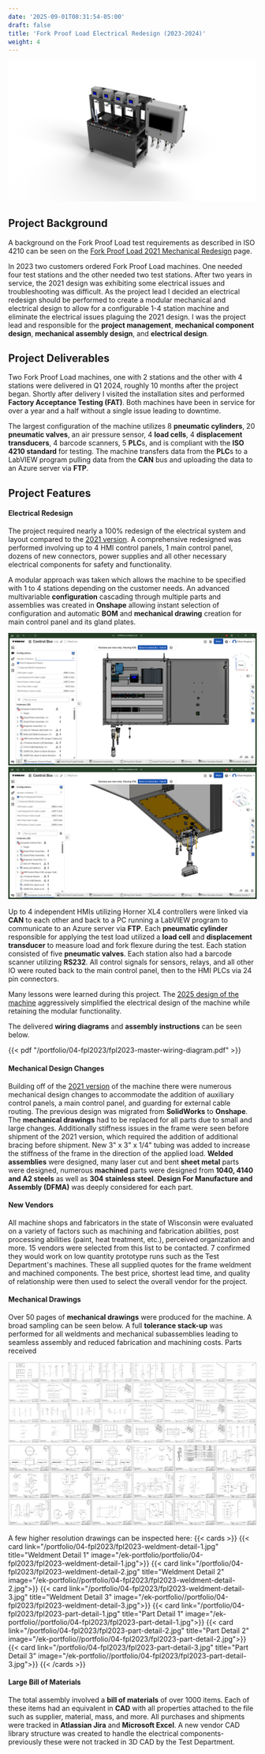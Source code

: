 ```yaml
---
date: '2025-09-01T08:31:54-05:00'
draft: false
title: 'Fork Proof Load Electrical Redesign (2023-2024)'
weight: 4
---
```

![Fork Proof Load Machine](fpl2023-iso-front.png)

## Project Background

A background on the Fork Proof Load test requirements as described in ISO 4210 can be seen on the [Fork Proof Load 2021 Mechanical Redesign](/../portfolio/07-fpl2021/07-fpl2021) page. 

In 2023 two customers ordered Fork Proof Load machines. One needed four test stations and the other needed two test stations. After two years in service, the 2021 design was exhibiting some electrical issues and troubleshooting was difficult. As the project lead I decided an electrical redesign should be performed to create a modular mechanical and electrical design to allow for a configurable 1-4 station machine and eliminate the electrical issues plaguing the 2021 design. I was the project lead and responsible for the **project management**, **mechanical component design**, **mechanical assembly design**, and **electrical design**. 

## Project Deliverables

Two Fork Proof Load machines, one with 2 stations and the other with 4 stations were delivered in Q1 2024, roughly 10 months after the project began. Shortly after delivery I visited the installation sites and performed **Factory Acceptance Testing (FAT)**. Both machines have been in service for over a year and a half without a single issue leading to downtime.

The largest configuration of the machine utilizes 8 **pneumatic cylinders**, 20 **pneumatic valves**, an air pressure sensor, 4 **load cells**, 4 **displacement transducers**, 4 barcode scanners, 5 **PLC**s, and is compliant with the **ISO 4210 standard** for testing. The machine transfers data from the **PLC**s to a LabVIEW program pulling data from the **CAN** bus and uploading the data to an Azure server via **FTP**.

## Project Features
#### Electrical Redesign

The project required nearly a 100% redesign of the electrical system and layout compared to the [2021 version](/../portfolio/07-fpl2021/07-fpl2021). A comprehensive redesigned was performed involving up to 4 HMI control panels, 1 main control panel, dozens of new connectors, power supplies and all other necessary electrical components for safety and functionality. 

A modular approach was taken which allows the machine to be specified with 1 to 4 stations depending on the customer needs. An advanced multivariable **configuration** cascading through multiple parts and assemblies was created in **Onshape** allowing instant selection of configuration and automatic **BOM** and **mechanical drawing** creation for main control panel and its gland plates.

![Control Panel Configuration](cabinet-loop.gif)
![Gland Plate Configuration](gland-plate-loop.gif)

Up to 4 independent HMIs utilizing Horner XL4 controllers were linked via **CAN** to each other and back to a PC running a LabVIEW program to communicate to an Azure server via **FTP**. Each **pneumatic cylinder** responsible for applying the test load utilized a **load cell** and **displacement transducer** to measure load and fork flexure during the test. Each station consisted of five **pneumatic valves**. Each station also had a barcode scanner utilizing **RS232**. All control signals for sensors, relays, and all other IO were routed back to the main control panel, then to the HMI PLCs via 24 pin connectors. 

Many lessons were learned during this project. The [2025 design of the machine](/../portfolio/01-fpl2025/01-fpl2025) aggressively simplified the electrical design of the machine while retaining the modular functionality.

The delivered **wiring diagrams** and **assembly instructions** can be seen below. 

{{< pdf "/portfolio/04-fpl2023/fpl2023-master-wiring-diagram.pdf" >}}


#### Mechanical Design Changes

Building off of the [2021 version](/../portfolio/07-fpl2021/07-fpl2021) of the machine there were numerous mechanical design changes to accommodate the addition of auxiliary control panels, a main control panel, and guarding for external cable routing. The previous design was migrated from **SolidWorks** to **Onshape**. The **mechanical drawings** had to be replaced for all parts due to small and large changes.  Additionally stiffness issues in the frame were seen before shipment of the 2021 version, which required the addition of additional bracing before shipment. New 3" x 3" x 1/4" tubing was added to increase the stiffness of the frame in the direction of the applied load. **Welded assemblies** were designed, many laser cut and bent **sheet metal** parts were designed, numerous **machined** parts were designed from **1040, 4140 and A2 steels** as well as **304 stainless steel**. **Design For Manufacture and Assembly (DFMA)** was deeply considered for each part.  

#### New Vendors

All machine shops and fabricators in the state of Wisconsin were evaluated on a variety of factors such as machining and fabrication abilities, post processing abilities (paint, heat treatment, etc.), perceived organization and more. 15 vendors were selected from this list to be contacted. 7 confirmed they would work on low quantity prototype runs such as the Test Department's machines. These all supplied quotes for the frame weldment and machined components. The best price, shortest lead time, and quality of relationship were then used to select the overall vendor for the project.

#### Mechanical Drawings

Over 50 pages of **mechanical drawings** were produced for the machine. A broad sampling can be seen below. A full **tolerance stack-up** was performed for all weldments and mechanical subassemblies leading to seamless assembly and reduced fabrication and machining costs. Parts received 

![Weldment Drawings](fpl2023-weldment-drawing-grid-smaller.jpg)
![Other Drawings](fpl2023-other-drawing-grid-smaller.jpg)

A few higher resolution drawings can be inspected here:
{{< cards >}}
	{{< card link="/portfolio/04-fpl2023/fpl2023-weldment-detail-1.jpg" title="Weldment Detail 1" image="/ek-portfolio/portfolio/04-fpl2023/fpl2023-weldment-detail-1.jpg">}}
	{{< card link="/portfolio/04-fpl2023/fpl2023-weldment-detail-2.jpg" title="Weldment Detail 2" image="/ek-portfolio//portfolio/04-fpl2023/fpl2023-weldment-detail-2.jpg">}}
	{{< card link="/portfolio/04-fpl2023/fpl2023-weldment-detail-3.jpg" title="Weldment Detail 3" image="/ek-portfolio//portfolio/04-fpl2023/fpl2023-weldment-detail-3.jpg">}}
	{{< card link="/portfolio/04-fpl2023/fpl2023-part-detail-1.jpg" title="Part Detail 1" image="/ek-portfolio//portfolio/04-fpl2023/fpl2023-part-detail-1.jpg">}}
	{{< card link="/portfolio/04-fpl2023/fpl2023-part-detail-2.jpg" title="Part Detail 2" image="/ek-portfolio//portfolio/04-fpl2023/fpl2023-part-detail-2.jpg">}}
	{{< card link="/portfolio/04-fpl2023/fpl2023-part-detail-3.jpg" title="Part Detail 3" image="/ek-portfolio//portfolio/04-fpl2023/fpl2023-part-detail-3.jpg">}}
{{< /cards >}}

#### Large Bill of Materials

The total assembly involved a **bill of materials** of over 1000 items. Each of these items had an equivalent in **CAD** with all properties attached to the file such as supplier, material, mass, and more. All purchases and shipments were tracked in **Atlassian Jira** and **Microsoft Excel**. A new vendor CAD library structure was created to handle the electrical components- previously these were not tracked in 3D CAD by the Test Department.
